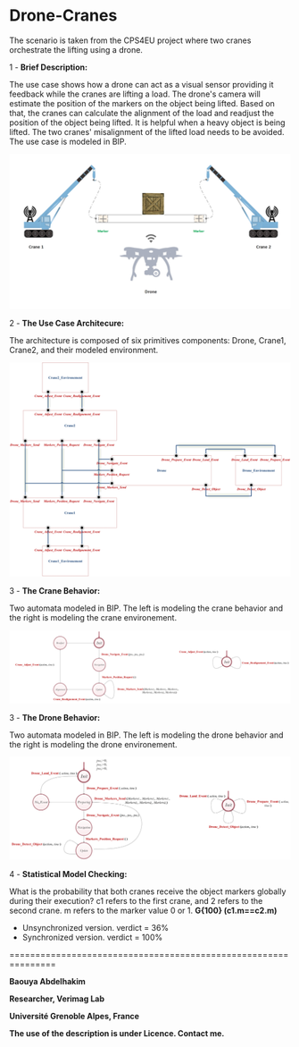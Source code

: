 # Drone-Cranes
The scenario is taken from the CPS4EU project where two cranes orchestrate the lifting using a drone.

1 - **Brief Description:**

The use case shows how a drone can act as a visual sensor providing it feedback while the cranes are lifting a load. The drone's camera will estimate the position of the markers on the object being lifted. Based on that, the cranes can calculate the alignment of the load and readjust the position of the object being lifted. It is helpful when a heavy object is being lifted. The two cranes' misalignment of the lifted load  needs to be avoided. The use case is modeled in BIP.

![Alt text](images/cranesanddrones.jpg) 

2 - **The Use Case Architecure:**

The architecture is composed of six primitives components: Drone, Crane1, Crane2, and their modeled environment.

![Alt text](images/arch.jpg) 


3 - **The Crane Behavior:**

Two automata modeled in BIP. The left is modeling the crane behavior and the right is modeling the crane environement.

![Alt text](images/cranes.jpg)


3 - **The Drone Behavior:**

Two automata modeled in BIP. The left is modeling the drone behavior and the right is modeling the drone environement.

![Alt text](images/drones.jpg)


4 - **Statistical Model Checking:**

What is the probability that both cranes receive the object markers globally during their execution? c1 refers to the first crane, and 2 refers to the second crane. m refers to the marker value 0 or 1. 
****G{100} (c1.m==c2.m)****

- Unsynchronized version. verdict = 36%
- Synchronized version. verdict = 100% 


===============================================================

****Baouya Abdelhakim****

****Researcher, Verimag Lab****

****Université Grenoble Alpes, France****

****The use of the description is under Licence. Contact me.****
